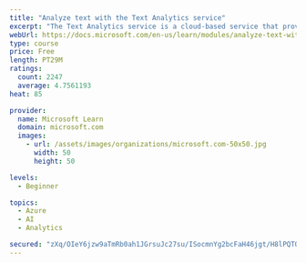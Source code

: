 ```yaml
---
title: "Analyze text with the Text Analytics service"
excerpt: "The Text Analytics service is a cloud-based service that provides advanced natural language processing over raw text for sentiment analysis, key phrase extraction, named entity recognition, and language detection."
webUrl: https://docs.microsoft.com/en-us/learn/modules/analyze-text-with-text-analytics-service/
type: course
price: Free
length: PT29M
ratings:
  count: 2247
  average: 4.7561193
heat: 85

provider:
  name: Microsoft Learn
  domain: microsoft.com
  images:
    - url: /assets/images/organizations/microsoft.com-50x50.jpg
      width: 50
      height: 50

levels:
  - Beginner

topics:
  - Azure
  - AI
  - Analytics

secured: "zXq/OIeY6jzw9aTmRb0ah1JGrsuJc27su/ISocmnYg2bcFaH46jgt/H8lPQTQ6XUuplcSfhiBzkSVg6B3gHQ2RPAwc3vGF9EGXWmNAAsFrlxCJ2VCtBwds790Fq1SvTA6TIVEz3sC3hvlnow/J34eddwHYf1BNVCCSJsCKMLoqiTbOWBUhENVN4CXTuH24a7qPALZh46Dw5qiWOws3E5rARfwnE3f9qz9ia0JLZxEc0/h06bXqhu6jc8E+oGiXjW1uyHjKr3p2EEQlXLoYxU27FRuCefBCMMCmbY1CSU219NzkXb5jfRPPQ51UZwlmlYxVxpz2/29Isdk9ftg9703lOKZTcVIcoYRGDOHnRjQjGnswwRm6C7pQmKZzERCP/kdwUOlk5S+HqwlnZ1jIvk96OrtBTGIu2pidPJkHmFneY=;1k2PfJi30gArY9AI2ruOFA=="
---
```


